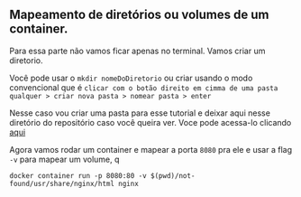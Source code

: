 ## Mapeamento de diretórios ou volumes de um container. 

Para essa parte não vamos ficar apenas no terminal. Vamos criar um diretorio. 

Você pode usar o `mkdir nomeDoDiretorio` ou criar usando o modo convencional que é `clicar com o botão direito em cimma de uma pasta qualquer > criar nova pasta > nomear pasta > enter`

Nesse caso vou criar uma pasta para esse tutorial e deixar aqui nesse diretório do repositório caso você queira ver. 
Voce pode acessa-lo clicando <a href="./11-example">aqui</a>

Agora vamos rodar um container e mapear a porta `8080` pra ele e usar a flag `-v` para mapear um volume, q

`docker container run -p 8080:80 -v $(pwd)/not-found/usr/share/nginx/html nginx`

